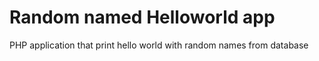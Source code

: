 # Random named Helloworld app

PHP application that print hello world with random names from database